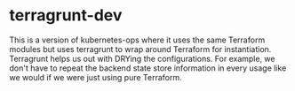 # terragrunt-dev

This is a version of kubernetes-ops where it uses the same Terraform modules but uses terragrunt
to wrap around Terraform for instantiation.  Terragrunt helps us out with DRYing the configurations.
For example, we don't have to repeat the backend state store information in every usage like we
would if we were just using pure Terraform.
